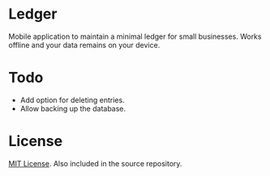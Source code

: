 # Ledger
Mobile application to maintain a minimal ledger for small businesses. Works offline and your data remains on your device.

# Todo
- Add option for deleting entries.
- Allow backing up the database.

# License
[MIT License](https://nks.mit-license.org/). Also included in the source repository.
